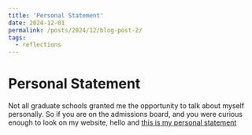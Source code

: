 ```yaml
---
title: 'Personal Statement'
date: 2024-12-01
permalink: /posts/2024/12/blog-post-2/
tags:
  - reflections
---
```


Personal Statement
======
Not all graduate schools granted me the opportunity to talk about myself personally. 
So if you are on the admissions board, and you were curious enough to look on my website, hello and [this is my personal statement](http://academicpages.github.io/files/CINDYZHANG_AIM_PS.pdf)
